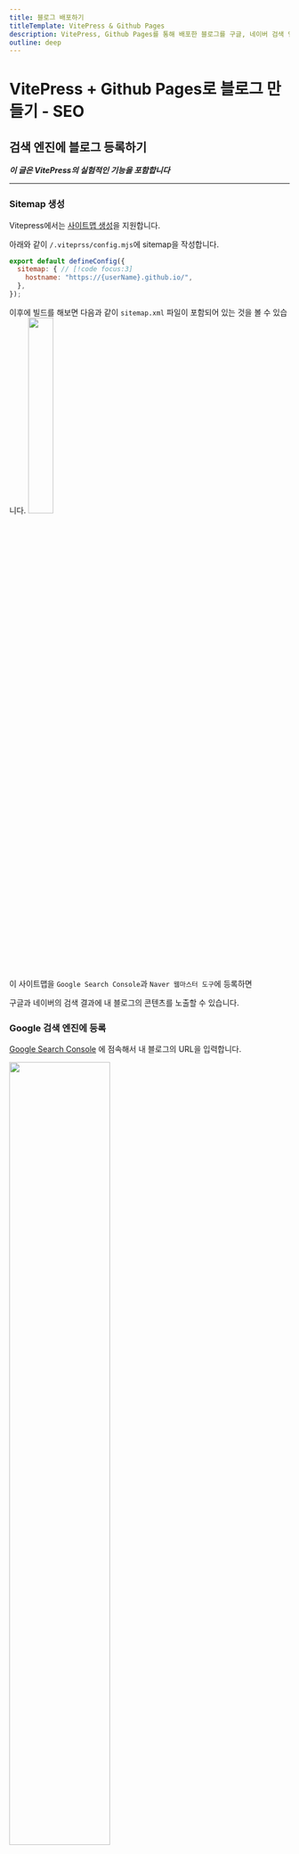 ```yaml
---
title: 블로그 배포하기
titleTemplate: VitePress & Github Pages
description: VitePress, Github Pages를 통해 배포한 블로그를 구글, 네이버 검색 엔진에 등록하는 방법을 소개합니다.
outline: deep
---
```


# VitePress + Github Pages로 블로그 만들기 - SEO

## 검색 엔진에 블로그 등록하기

**_이 글은 VitePress의 실험적인 기능을 포함합니다_**

---

### Sitemap 생성

Vitepress에서는 [사이트맵 생성](https://vitepress.vuejs.kr/guide/sitemap-generation)을 지원합니다.

아래와 같이 `/.viteprss/config.mjs`에 sitemap을 작성합니다.

<!-- prettier-ignore -->
```js
export default defineConfig({
  sitemap: { // [!code focus:3]
    hostname: "https://{userName}.github.io/",
  },
});
```

이후에 빌드를 해보면 다음과 같이 `sitemap.xml` 파일이 포함되어 있는 것을 볼 수 있습니다.
<img src="/assets/images/vitepress/seo-1.jpeg" width="30%"></img>

이 사이트맵을 `Google Search Console`과 `Naver 웹마스터 도구`에 등록하면

구글과 네이버의 검색 결과에 내 블로그의 콘텐츠를 노출할 수 있습니다.

### Google 검색 엔진에 등록

[Google Search Console](https://search.google.com/search-console/welcome) 에 점속해서 내 블로그의 URL을 입력합니다.

<img src="/assets/images/vitepress/seo-2.jpeg" width="60%"></img>

입력 후 계속 버튼을 클릭하면 홈페이지의 소유권을 확인하기 위한 화면이 나타납니다.

저는 Google 애널리틱스를 통해 소유권을 인증하겠습니다.

<img src="/assets/images/vitepress/seo-3.jpeg" width="60%"></img>

[구글 애널리틱스](https://analytics.google.com/analytics/web)에 접속해서 계정과 속성을 생성 후, 태그 ID를 확인합니다.

태그 ID를 생성하고 확인하는 설명은 링크로 대체하겠습니다.

> [1.웹사이트 및 앱용 애널리틱스 설정](https://support.google.com/analytics/answer/9304153?hl=ko&ref_topic=14088998&sjid=17674989375840628322-AP)  
> [2.설정 어시스턴스를 사용하여 GA4 속성 구성하기](https://support.google.com/analytics/answer/10110290?hl=ko&ref_topic=14088998&sjid=17674989375840628322-AP)  
> [3.Google 태그 ID 찾기](https://support.google.com/analytics/answer/9539598?hl=ko&ref_topic=14088998&sjid=17674989375840628322-AP)

<br>
태그 ID를 찾았다면, 다음 스크립트를 `/.viteprss/config.mjs`에 삽입합니다.

```js{7,16}
export default defineConfig({
  head: [ // [!code focus:17]
    [
      "script",
      {
        async: "",
        src: "https://www.googletagmanager.com/gtag/js?id={태그 ID}", // 태그 ID
      },
    ],
    [
      "script",
      {},
      `window.dataLayer = window.dataLayer || [];
      function gtag(){dataLayer.push(arguments);}
      gtag('js', new Date());
      gtag('config', '{태그 ID}');`, // 태그 ID
    ],
  ],
});
```

배포를 진행한 후, `Google Search Console`으로 돌아가 확인을 누르면 다음과 같은 팝업을 화인할 수 있습니다.
<img src="/assets/images/vitepress/seo-4.jpeg" width="60%"></img>

속성으로 이동 버튼을 클릭해 속성 페이지로 이동합니다.

좌측 메뉴의 Sitemaps 메뉴를 통헤 페이지에 진입한 후, 사이트맵의 주소를 입력합니다.

<img src="/assets/images/vitepress/seo-5.jpeg"></img>

제출이 완료되면, 제출된 사이트맵에 다음과 같이 노출됩니다.

<img src="/assets/images/vitepress/seo-6.jpeg"></img>

며칠 기다리면, 구글 검색에 내 블로그가 노출되는 것을 확인할 수 있습니다.

### Naver 검색 엔진에 등록

[Naver Search Advisor](https://searchadvisor.naver.com/console/board)에 접속해서 내 블로그의 URL을 입력합니다.

<img src="/assets/images/vitepress/seo-8.jpeg"></img>

구글과 마찬가지로 홈페이지의 소유권을 확인하기 위한 화면이 나타납니다.
<img src="/assets/images/vitepress/seo-9.jpeg"></img>

HTML 태그를 통해 소유권을 확인하도록 하겠습니다.

content를 복사해서 `/.viteprss/config.mjs`에 스크립트를 삽입해 줍니다

```js
export default defineConfig({
  head: [ // [!code focus:10]
    ...,
    [
      "meta",
      {
        name: "naver-site-verification",
        content: '{content}',
      },
    ],
  ],
});
```

배포 후 소유확인 버튼을 누르면 다음과 같은 팝업을 확인할 수 있습니다.
<img src="/assets/images/vitepress/seo-10.jpeg" width="60%"></img>

요청 > 사이트맵 제출 메뉴로 이동하여 사이트맵 URL을 입력해 줍니다.
<img src="/assets/images/vitepress/seo-11.jpeg"></img>

며칠 기다리면, 네이버 검색에 내 블로그가 노출되는 것을 확인할 수 있습니다.
